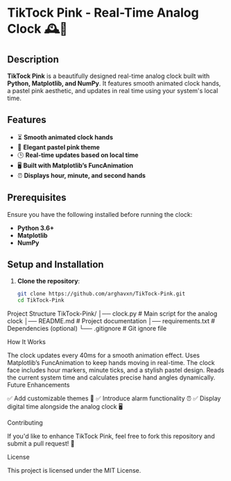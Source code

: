 # TikTock Pink - Real-Time Analog Clock 🕰️🎀

## Description
**TikTock Pink** is a beautifully designed real-time analog clock built with **Python, Matplotlib, and NumPy**. It features smooth animated clock hands, a pastel pink aesthetic, and updates in real time using your system's local time.

## Features
- ⏳ **Smooth animated clock hands**  
- 🎨 **Elegant pastel pink theme**  
- 🕒 **Real-time updates based on local time**  
- 🖥️ **Built with Matplotlib’s FuncAnimation**  
- ⏰ **Displays hour, minute, and second hands**  

## Prerequisites
Ensure you have the following installed before running the clock:
- **Python 3.6+**  
- **Matplotlib**  
- **NumPy**  

## Setup and Installation
1. **Clone the repository**:
   ```bash
   git clone https://github.com/arghavxn/TikTock-Pink.git
   cd TikTock-Pink
Project Structure
TikTock-Pink/
│── clock.py             # Main script for the analog clock
│── README.md            # Project documentation
│── requirements.txt     # Dependencies (optional)
└── .gitignore           # Git ignore file

How It Works

The clock updates every 40ms for a smooth animation effect.
Uses Matplotlib’s FuncAnimation to keep hands moving in real-time.
The clock face includes hour markers, minute ticks, and a stylish pastel design.
Reads the current system time and calculates precise hand angles dynamically.
Future Enhancements

✅ Add customizable themes 🎨
✅ Introduce alarm functionality ⏰
✅ Display digital time alongside the analog clock 🖥️

Contributing

If you'd like to enhance TikTock Pink, feel free to fork this repository and submit a pull request! 🚀

License

This project is licensed under the MIT License.
